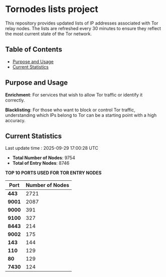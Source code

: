 # Tornodes lists project

This repository provides updated lists of IP addresses associated with Tor relay nodes. The lists are refreshed every 30 minutes to ensure they reflect the most current state of the Tor network.

## Table of Contents

- [Purpose and Usage](#purpose-and-usage)
- [Current Statistics](#current-statistics)


## Purpose and Usage

**Enrichment**: For services that wish to allow Tor traffic or identify it correctly.

**Blacklisting**: For those who want to block or control Tor traffic, understanding which IPs belong to Tor can be a starting point with a high accuracy.

## Current Statistics

Last update time : 2025-09-29 17:00:28 UTC

- **Total Number of Nodes**: 9754
- **Total of Entry Nodes**: 8746

**TOP 10 PORTS USED FOR TOR ENTRY NODES**

| **Port** | **Number of Nodes** |
|------|-----------------|
| **443**   | 2721  |
| **9001**   | 2087  |
| **9000**   | 391  |
| **9100**   | 327  |
| **8443**   | 214  |
| **9002**   | 175  |
| **143**   | 144  |
| **110**   | 129  |
| **80**   | 129  |
| **7430**   | 124  |


